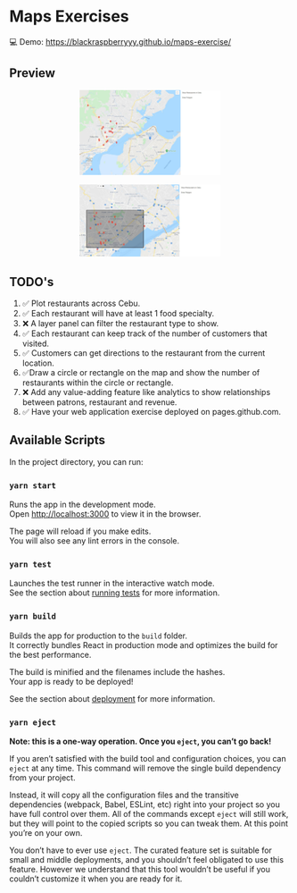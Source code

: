 # Maps Exercises

💻 Demo: https://blackraspberryyy.github.io/maps-exercise/

## Preview

<p align="center">
  <img src="screenshot-1.jpg" alt="Show all Restaurants in Cebu" width="50%">
</p>

<p align="center">
  <img src="screenshot-2.jpg" alt="Draw Polygons" width="50%">
</p>

## TODO's

1. ✅ Plot restaurants across Cebu.
2. ✅ Each restaurant will have at least 1 food specialty.
3. ❌ A layer panel can filter the restaurant type to show.
4. ✅ Each restaurant can keep track of the number of customers that visited.
5. ✅ Customers can get directions to the restaurant from the current location.
6. ✅Draw a circle or rectangle on the map and show the number of restaurants within the circle or
   rectangle.
7. ❌ Add any value-adding feature like analytics to show relationships between patrons, restaurant
   and revenue.
8. ✅ Have your web application exercise deployed on pages.github.com.

## Available Scripts

In the project directory, you can run:

### `yarn start`

Runs the app in the development mode.\
Open [http://localhost:3000](http://localhost:3000) to view it in the browser.

The page will reload if you make edits.\
You will also see any lint errors in the console.

### `yarn test`

Launches the test runner in the interactive watch mode.\
See the section about [running tests](https://facebook.github.io/create-react-app/docs/running-tests) for more information.

### `yarn build`

Builds the app for production to the `build` folder.\
It correctly bundles React in production mode and optimizes the build for the best performance.

The build is minified and the filenames include the hashes.\
Your app is ready to be deployed!

See the section about [deployment](https://facebook.github.io/create-react-app/docs/deployment) for more information.

### `yarn eject`

**Note: this is a one-way operation. Once you `eject`, you can’t go back!**

If you aren’t satisfied with the build tool and configuration choices, you can `eject` at any time. This command will remove the single build dependency from your project.

Instead, it will copy all the configuration files and the transitive dependencies (webpack, Babel, ESLint, etc) right into your project so you have full control over them. All of the commands except `eject` will still work, but they will point to the copied scripts so you can tweak them. At this point you’re on your own.

You don’t have to ever use `eject`. The curated feature set is suitable for small and middle deployments, and you shouldn’t feel obligated to use this feature. However we understand that this tool wouldn’t be useful if you couldn’t customize it when you are ready for it.
